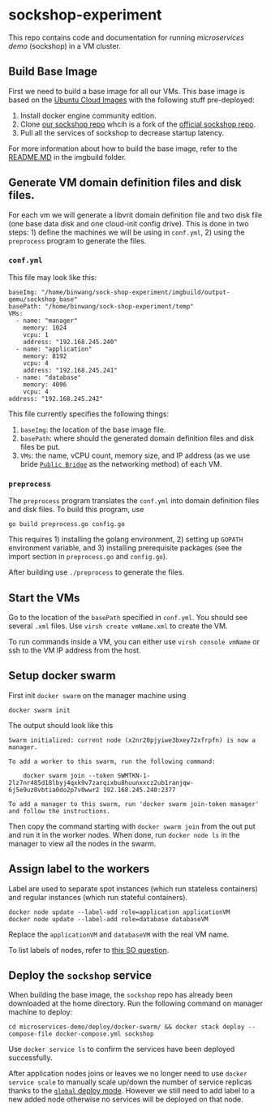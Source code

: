 # sockshop-experiment

This repo contains code and documentation for running *microservices demo* (sockshop) in a VM cluster.

## Build Base Image
First we need to build a base image for all our VMs. This base image is based on the [Ubuntu Cloud Images](https://cloud-images.ubuntu.com/) with the following stuff pre-deployed:

1. Install docker engine community edition.
2. Clone [our sockshop repo](https://github.com/Jerry-BinWang/microservices-demo) whcih is a fork of the [official sockshop repo](https://github.com/microservices-demo/microservices-demo).
3. Pull all the services of sockshop to decrease startup latency.

For more information about how to build the base image, refer to the [README.MD](https://github.com/Jerry-BinWang/sockshop-experiment/blob/master/imgbuild/README.MD) in the imgbuild folder.

## Generate VM domain definition files and disk files.

For each vm we will generate a libvrit domain definition file and two disk file (one base data disk and one cloud-init config drive). This is done in two steps: 1) define the machines we will be using in `conf.yml`, 2) using the `preprocess` program to generate the files.

### `conf.yml`
This file may look like this:
```
baseImg: "/home/binwang/sock-shop-experiment/imgbuild/output-qemu/sockshop_base"
basePath: "/home/binwang/sock-shop-experiment/temp"
VMs:
  - name: "manager"
    memory: 1024
    vcpu: 1
    address: "192.168.245.240"
  - name: "application"
    memory: 8192
    vcpu: 4
    address: "192.168.245.241"
  - name: "database"
    memory: 4096
    vcpu: 4
address: "192.168.245.242"
```
This file currently specifies the following things:

1. `baseImg`: the location of the base image file.
2. `basePath`: where should the generated domain definition files and disk files be put.
3. `VMs`: the name, vCPU count, memory size, and IP address (as we use bride [`Public Bridge`](http://www.linux-kvm.org/page/Networking#Public_Bridge) as the networking method) of each VM.

### `preprocess`
The `preprocess` program translates the `conf.yml` into domain definition files and disk files. To build this program, use
```
go build preprocess.go config.go
```
This requires 1) installing the golang environment, 2) setting up `GOPATH` environment variable, and 3) installing prerequisite packages (see the import section in `preprocess.go` and `config.go`). 

After building use `./preprocess` to generate the files.

## Start the VMs
Go to the location of the `basePath` specified in `conf.yml`. You should see several `.xml` files. Use `virsh create vmName.xml` to create the VM.

To run commands inside a VM, you can either use `virsh console vmName` or ssh to the VM IP address from the host.

## Setup docker swarm
First init `docker swarm` on the manager machine using
```
docker swarm init
```
The output should look like this
```
Swarm initialized: current node (x2nr20pjyiwe3bxey72xfrpfn) is now a manager.

To add a worker to this swarm, run the following command:

    docker swarm join --token SWMTKN-1-2lz7nr485d18lbyj4qxk9v7zarqixbu8huunxxcz2ub1ranjqw-6j5e9uz0vbtia0do2p7v0wwr2 192.168.245.240:2377

To add a manager to this swarm, run 'docker swarm join-token manager' and follow the instructions.
```
Then copy the command starting with `docker swarm join` from the out put and run it in the worker nodes. When done, run `docker node ls` in the manager to view all the nodes in the swarm.

## Assign label to the workers
Label are used to separate spot instances (which run stateless containers) and regular instances (which run stateful containers). 
```
docker node update --label-add role=application applicationVM
docker node update --label-add role=database databaseVM
```
Replace the `applicationVM` and `databaseVM` with the real VM name.

To list labels of nodes, refer to [this SO question](https://stackoverflow.com/questions/42414703/how-to-list-docker-swarm-nodes-with-labels).

## Deploy the `sockshop` service
When building the base image, the `sockshop` repo has already been downloaded at the home directory. Run the following command on manager machine to deploy:
```
cd microservices-demo/deploy/docker-swarm/ && docker stack deploy --compose-file docker-compose.yml sockshop
```

Use `docker service ls` to confirm the services have been deployed successfully.

After application nodes joins or leaves we no longer need to use `docker service scale` to manually scale up/down the number of service replicas thanks to the [`global` deploy mode](https://docs.docker.com/engine/swarm/how-swarm-mode-works/services/#replicated-and-global-services). However we still need to add label to a new added node otherwise no services will be deployed on that node. 
